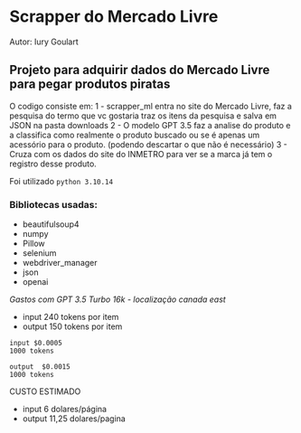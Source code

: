 # Scrapper do Mercado Livre
Autor: Iury Goulart

## Projeto para adquirir dados do Mercado Livre para pegar produtos piratas

O codigo consiste em:
1 - scrapper_ml entra no site do Mercado Livre, faz a pesquisa do termo que vc gostaria
    traz os itens da pesquisa e salva em JSON na pasta downloads
2 - O modelo GPT 3.5 faz a analise do produto e a classifica como realmente o produto buscado
    ou se é apenas um acessório para o produto. (podendo descartar o que não é necessário)
3 - Cruza com os dados do site do INMETRO para ver se a marca já tem o registro desse produto.

Foi utilizado `python 3.10.14` 

### Bibliotecas usadas:
- beautifulsoup4
- numpy
- Pillow
- selenium
- webdriver_manager
- json
- openai

*Gastos com GPT 3.5 Turbo 16k - localização canada east*

- input 240 tokens por item
- output 150  tokens por item
```
input $0.0005
1000 tokens 

output 	$0.0015
1000 tokens
```

CUSTO ESTIMADO
- input 6 dolares/página
- output 11,25 dolares/pagina